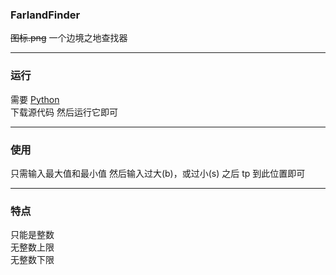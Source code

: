 ### FarlandFinder

~~图标.png~~ 一个边境之地查找器

---

### 运行

需要 [Python](https://www.python.org/)\
下载源代码 然后运行它即可

---

### 使用

只需输入最大值和最小值 然后输入过大(b)，或过小(s) 之后 tp 到此位置即可

---

### 特点

只能是整数\
无整数上限\
无整数下限
